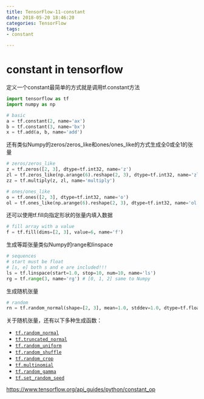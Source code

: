 ```yaml
---
title: TensorFlow-11-constant
date: 2018-05-20 18:46:20
categories: TensorFlow
tags:
- constant

---
```


# constant in tensorflow

定义一个constant最简单的方式就是调用tf.constant方法

```python
import tensorflow as tf
import numpy as np

# basic
a = tf.constant(2, name='ax')
b = tf.constant(3, name='bx')
x = tf.add(a, b, name='add')
```

还有类似Numpy的zeros/zeros_like和ones/ones_like的方式生成全0或全1的张量

```python
# zeros/zeros_like
z = tf.zeros([2, 3], dtype=tf.int32, name='z')
zl = tf.zeros_like(np.arange(6).reshape(2, 3), dtype=tf.int32, name='zl')
zz = tf.multiply(z, zl, name='multiply')

# ones/ones_like
o = tf.ones([2, 3], dtype=tf.int32, name='o')
ol = tf.ones_like(np.arange(6).reshape(2, 3), dtype=tf.int32, name='ol')
```

还可以使用tf.fill向指定形状的张量内填入数据

```python
# fill array with a value
f = tf.fill(dims=[2, 3], value=6, name='f')
```

生成等距张量类似Numpy的range和linspace

```python
# sequences
# start must be float
# [s, e] both s and e are included!!!
ls = tf.linspace(start=1.0, stop=10, num=10, name='ls')
rg = tf.range(3, name='rg') # [0, 1, 2] same to Numpy
```

生成随机张量

```python
# random
rn = tf.random_normal(shape=[2, 3], mean=1.0, stddev=1.0, dtype=tf.float32, name='rn')
```

关于随机张量，还有以下多种生成函数：

- [`tf.random_normal`](https://www.tensorflow.org/api_docs/python/tf/random_normal)
- [`tf.truncated_normal`](https://www.tensorflow.org/api_docs/python/tf/truncated_normal)
- [`tf.random_uniform`](https://www.tensorflow.org/api_docs/python/tf/random_uniform)
- [`tf.random_shuffle`](https://www.tensorflow.org/api_docs/python/tf/random_shuffle)
- [`tf.random_crop`](https://www.tensorflow.org/api_docs/python/tf/random_crop)
- [`tf.multinomial`](https://www.tensorflow.org/api_docs/python/tf/multinomial)
- [`tf.random_gamma`](https://www.tensorflow.org/api_docs/python/tf/random_gamma)
- [`tf.set_random_seed`](https://www.tensorflow.org/api_docs/python/tf/set_random_seed)

https://www.tensorflow.org/api_guides/python/constant_op

